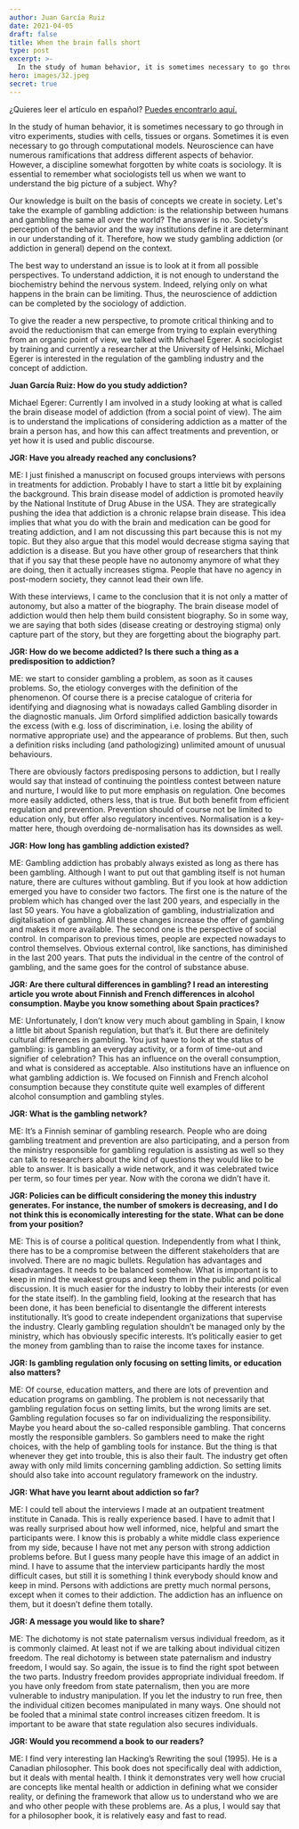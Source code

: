 ```yaml
---
author: Juan García Ruiz
date: 2021-04-05
draft: false
title: When the brain falls short
type: post
excerpt: >-
  In the study of human behavior, it is sometimes necessary to go through in vitro experiments, studies with cells, tissues or organs. Sometimes it is even necessary to go through computational models. Neuroscience can have numerous ramifications that address different aspects of behavior. 
hero: images/32.jpeg
secret: true
---
```


<span class="clarification-box">
¿Quieres leer el artículo en español? <a href="/Cuando-el-cerebro-no-lo-es-todo">Puedes encontrarlo aquí.</a>
</span>

In the study of human behavior, it is sometimes necessary to go through in vitro experiments, studies with cells, tissues or organs. Sometimes it is even necessary to go through computational models. Neuroscience can have numerous ramifications that address different aspects of behavior. However, a discipline somewhat forgotten by white coats is sociology. It is essential to remember what sociologists tell us when we want to understand the big picture of a subject. Why?

Our knowledge is built on the basis of concepts we create in society. Let's take the example of gambling addiction: is the relationship between humans and gambling the same all over the world? The answer is no. Society's perception of the behavior and the way institutions define it are determinant in our understanding of it. Therefore, how we study gambling addiction (or addiction in general) depend on the context.

The best way to understand an issue is to look at it from all possible perspectives. To understand addiction, it is not enough to understand the biochemistry behind the nervous system. Indeed, relying only on what happens in the brain can be limiting. Thus, the neuroscience of addiction can be completed by the sociology of addiction.

To give the reader a new perspective, to promote critical thinking and to avoid the reductionism that can emerge from trying to explain everything from an organic point of view, we talked with Michael Egerer. A sociologist by training and currently a researcher at the University of Helsinki, Michael Egerer is interested in the regulation of the gambling industry and the concept of addiction.

**Juan García Ruiz: How do you study addiction?**

Michael Egerer: Currently I am involved in a study looking at what is called the brain disease model of addiction (from a social point of view). The aim is to understand the implications of considering addiction as a matter of the brain a person has, and how this can affect treatments and prevention, or yet how it is used and public discourse. 

**JGR: Have you already reached any conclusions?**

ME: I just finished a manuscript on focused groups interviews with persons in treatments for addiction. Probably I have to start a little bit by explaining the background. This brain disease model of addiction is promoted heavily by the National Institute of Drug Abuse in the USA. They are strategically pushing the idea that addiction is a chronic relapse brain disease. This idea implies that what you do with the brain and medication can be good for treating addiction, and I am not discussing this part because this is not my topic. But they also argue that this model would decrease stigma saying that addiction is a disease. But you have other group of researchers that think that if you say that these people have no autonomy anymore of what they are doing, then it actually increases stigma. People that have no agency in post-modern society, they cannot lead their own life. 

With these interviews, I came to the conclusion that it is not only a matter of autonomy, but also a matter of the biography. The brain disease model of addiction would then help them build consistent biography. So in some way, we are saying that both sides (disease creating or destroying stigma) only capture part of the story, but they are forgetting about the biography part.

**JGR: How do we become addicted? Is there such a thing as a predisposition to addiction?**

ME: we start to consider gambling a problem, as soon as it causes problems. So, the etiology converges with the definition of the phenomenon. Of course there is a precise catalogue of criteria for identifying and diagnosing what is nowadays called Gambling disorder in the diagnostic manuals. Jim Orford simplified addiction basically towards the excess (with e.g. loss of discrimination, i.e. losing the ability of normative appropriate use) and the appearance of problems. But then, such a definition risks including (and pathologizing) unlimited amount of unusual behaviours.  

There are obviously factors predisposing persons to addiction, but I really would say that instead of continuing the pointless contest between nature and nurture, I would like to put more emphasis on regulation. One becomes more easily addicted, others less, that is true. But both benefit from efficient regulation and prevention. Prevention should of course not be limited to education only, but offer also regulatory incentives. Normalisation is a key-matter here, though overdoing de-normalisation has its downsides as well. 

**JGR: How long has gambling addiction existed?**

ME: Gambling addiction has probably always existed as long as there has been gambling. Although I want to put out that gambling itself is not human nature, there are cultures without gambling. But if you look at how addiction emerged you have to consider two factors. The first one is the nature of the problem which has changed over the last 200 years, and especially in the last 50 years. You have a globalization of gambling, industrialization and digitalisation of gambling. All these changes increase the offer of gambling and makes it more available. The second one is the perspective of social control. In comparison to previous times, people are expected nowadays to control themselves. Obvious external control, like sanctions, has diminished in the last 200 years. That puts the individual in the centre of the control of gambling, and the same goes for the control of substance abuse.

**JGR: Are there cultural differences in gambling? I read an interesting article you wrote about Finnish and French differences in alcohol consumption. Maybe you know something about Spain practices?**

ME: Unfortunately, I don’t know very much about gambling in Spain, I know a little bit about Spanish regulation, but that’s it. But there are definitely cultural differences in gambling. You just have to look at the status of gambling: is gambling an everyday activity, or a form of time-out and signifier of celebration? This has an influence on the overall consumption, and what is considered as acceptable. Also institutions have an influence on what gambling addiction is. We focused on Finnish and French alcohol consumption because they constitute quite well examples of different alcohol consumption and gambling styles.

**JGR: What is the gambling network?**

ME: It’s a Finnish seminar of gambling research. People who are doing gambling treatment and prevention are also participating, and a person from the ministry responsible for gambling regulation is assisting as well so they can talk to researchers about the kind of questions they would like to be able to answer. It is basically a wide network, and it was celebrated twice per term, so four times per year. Now with the corona we didn’t have it. 

**JGR: Policies can be difficult considering the money this industry generates. For instance, the number of smokers is decreasing, and I do not think this is economically interesting for the state. What can be done from your position?**

ME: This is of course a political question. Independently from what I think, there has to be a compromise between the different stakeholders that are involved. There are no magic bullets. Regulation has advantages and disadvantages. It needs to be balanced somehow. What is important is to keep in mind the weakest groups and keep them in the public and political discussion. It is much easier for the industry to lobby their interests (or even for the state itself). In the gambling field, looking at the research that has been done, it has been beneficial to disentangle the different interests institutionally. It’s good to create independent organizations that supervise the industry. Clearly gambling regulation shouldn’t be managed only by the ministry, which has obviously specific interests. It’s politically easier to get the money from gambling than to raise the income taxes for instance. 

**JGR: Is gambling regulation only focusing on setting limits, or education also matters?**

ME: Of course, education matters, and there are lots of prevention and education programs on gambling. The problem is not necessarily that gambling regulation focus on setting limits, but the wrong limits are set. Gambling regulation focuses so far on individualizing the responsibility. Maybe you heard about the so-called responsible gambling. That concerns mostly the responsible gamblers. So gamblers need to make the right choices, with the help of gambling tools for instance. But the thing is that whenever they get into trouble, this is also their fault. The industry get often away with only mild limits concerning gambling addiction. So setting limits should also take into account regulatory framework on the industry.

**JGR: What have you learnt about addiction so far?**

ME: I could tell about the interviews I made at an outpatient treatment institute in Canada. This is really experience based. I have to admit that I was really surprised about how well informed, nice, helpful and smart the participants were. I know this is probably a white middle class experience from my side, because I have not met any person with strong addiction problems before. But I guess many people have this image of an addict in mind. I have to assume that the interview participants hardly the most difficult cases, but still it is something I think everybody should know and keep in mind. Persons with addictions are pretty much normal persons, except when it comes to their addiction. The addiction has an influence on them, but it doesn’t define them totally. 

**JGR: A message you would like to share?**

ME: The dichotomy is not state paternalism versus individual freedom, as it is commonly claimed. At least not if we are talking about individual citizen freedom. The real dichotomy is between state paternalism and industry freedom, I would say. So again, the issue is to find the right spot between the two parts. Industry freedom provides appropriate individual freedom. If you have only freedom from state paternalism, then you are more vulnerable to industry manipulation. If you let the industry to run free, then the individual citizen becomes manipulated in many ways. One should not be fooled that a minimal state control increases citizen freedom. It is important to be aware that state regulation also secures individuals.

**JGR: Would you recommend a book to our readers?**

ME: I find very interesting Ian Hacking’s Rewriting the soul (1995). He is a Canadian philosopher. This book does not specifically deal with addiction, but it deals with mental health. I think it demonstrates very well how crucial are concepts like mental health or addiction in defining what we consider reality, or defining the framework that allow us to understand who we are and who other people with these problems are. As a plus, I would say that for a philosopher book, it is relatively easy and fast to read.
